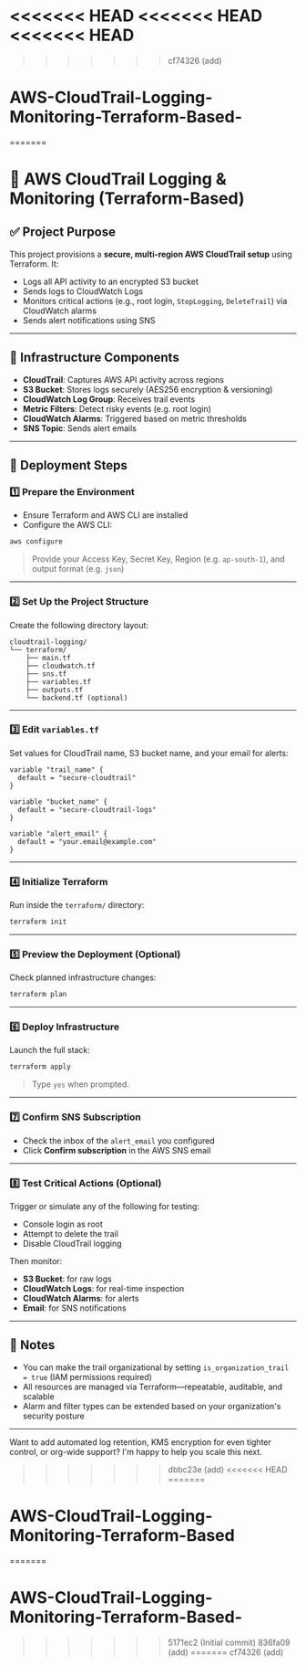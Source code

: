<<<<<<< HEAD
<<<<<<< HEAD
<<<<<<< HEAD
=======
>>>>>>> cf74326 (add)
# AWS-CloudTrail-Logging-Monitoring-Terraform-Based-
=======
# 📘 AWS CloudTrail Logging & Monitoring (Terraform-Based)

## ✅ Project Purpose

This project provisions a **secure, multi-region AWS CloudTrail setup** using Terraform. It:

- Logs all API activity to an encrypted S3 bucket
- Sends logs to CloudWatch Logs
- Monitors critical actions (e.g., root login, `StopLogging`, `DeleteTrail`) via CloudWatch alarms
- Sends alert notifications using SNS

---

## 🧱 Infrastructure Components

- **CloudTrail**: Captures AWS API activity across regions
- **S3 Bucket**: Stores logs securely (AES256 encryption & versioning)
- **CloudWatch Log Group**: Receives trail events
- **Metric Filters**: Detect risky events (e.g. root login)
- **CloudWatch Alarms**: Triggered based on metric thresholds
- **SNS Topic**: Sends alert emails

---

## 🚀 Deployment Steps

### 1️⃣ Prepare the Environment

- Ensure Terraform and AWS CLI are installed
- Configure the AWS CLI:

```bash
aws configure
```

> Provide your Access Key, Secret Key, Region (e.g. `ap-south-1`), and output format (e.g. `json`)

---

### 2️⃣ Set Up the Project Structure

Create the following directory layout:

```
cloudtrail-logging/
└── terraform/
    ├── main.tf
    ├── cloudwatch.tf
    ├── sns.tf
    ├── variables.tf
    ├── outputs.tf
    └── backend.tf (optional)
```

---

### 3️⃣ Edit `variables.tf`

Set values for CloudTrail name, S3 bucket name, and your email for alerts:

```hcl
variable "trail_name" {
  default = "secure-cloudtrail"
}

variable "bucket_name" {
  default = "secure-cloudtrail-logs"
}

variable "alert_email" {
  default = "your.email@example.com"
}
```

---

### 4️⃣ Initialize Terraform

Run inside the `terraform/` directory:

```bash
terraform init
```

---

### 5️⃣ Preview the Deployment (Optional)

Check planned infrastructure changes:

```bash
terraform plan
```

---

### 6️⃣ Deploy Infrastructure

Launch the full stack:

```bash
terraform apply
```

> Type `yes` when prompted.

---

### 7️⃣ Confirm SNS Subscription

- Check the inbox of the `alert_email` you configured
- Click **Confirm subscription** in the AWS SNS email

---

### 8️⃣ Test Critical Actions (Optional)

Trigger or simulate any of the following for testing:

- Console login as root
- Attempt to delete the trail
- Disable CloudTrail logging

Then monitor:

- **S3 Bucket**: for raw logs
- **CloudWatch Logs**: for real-time inspection
- **CloudWatch Alarms**: for alerts
- **Email**: for SNS notifications

---

## 📌 Notes

- You can make the trail organizational by setting `is_organization_trail = true` (IAM permissions required)
- All resources are managed via Terraform—repeatable, auditable, and scalable
- Alarm and filter types can be extended based on your organization's security posture

---

Want to add automated log retention, KMS encryption for even tighter control, or org-wide support? I'm happy to help you scale this next.
>>>>>>> dbbc23e (add)
<<<<<<< HEAD
=======
# AWS-CloudTrail-Logging-Monitoring-Terraform-Based
=======
# AWS-CloudTrail-Logging-Monitoring-Terraform-Based-
>>>>>>> 5171ec2 (Initial commit)
>>>>>>> 836fa09 (add)
=======
>>>>>>> cf74326 (add)
